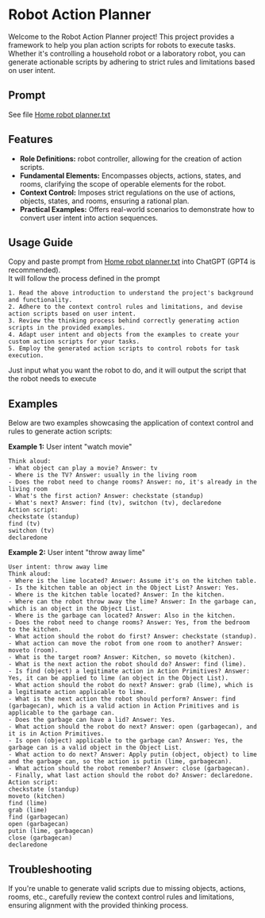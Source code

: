 # Robot Action Planner

Welcome to the Robot Action Planner project! This project provides a framework to help you plan action scripts for robots to execute tasks. Whether it's controlling a household robot or a laboratory robot, you can generate actionable scripts by adhering to strict rules and limitations based on user intent.

## Prompt
See file [Home robot planner.txt](#)

## Features

- **Role Definitions:** robot controller, allowing for the creation of action scripts.
- **Fundamental Elements:** Encompasses objects, actions, states, and rooms, clarifying the scope of operable elements for the robot.
- **Context Control:** Imposes strict regulations on the use of actions, objects, states, and rooms, ensuring a rational plan.
- **Practical Examples:** Offers real-world scenarios to demonstrate how to convert user intent into action sequences.

## Usage Guide
Copy and paste prompt from [Home robot planner.txt](#) into ChatGPT (GPT4 is recommended). <br>
It will follow the process defined in the prompt
```plaintext
1. Read the above introduction to understand the project's background and functionality.
2. Adhere to the context control rules and limitations, and devise action scripts based on user intent.
3. Review the thinking process behind correctly generating action scripts in the provided examples.
4. Adapt user intent and objects from the examples to create your custom action scripts for your tasks.
5. Employ the generated action scripts to control robots for task execution.
```
Just input what you want the robot to do, and it will output the script that the robot needs to execute
## Examples

Below are two examples showcasing the application of context control and rules to generate action scripts:

**Example 1:** User intent "watch movie"

```plaintext
Think aloud:
- What object can play a movie? Answer: tv
- Where is the TV? Answer: usually in the living room
- Does the robot need to change rooms? Answer: no, it's already in the living room
- What's the first action? Answer: checkstate (standup)
- What's next? Answer: find (tv), switchon (tv), declaredone
Action script:
checkstate (standup)
find (tv)
switchon (tv)
declaredone
```

**Example 2:** User intent "throw away lime"
```plaintext
User intent: throw away lime
Think aloud:
- Where is the lime located? Answer: Assume it's on the kitchen table.
- Is the kitchen table an object in the Object List? Answer: Yes.
- Where is the kitchen table located? Answer: In the kitchen.
- Where can the robot throw away the lime? Answer: In the garbage can, which is an object in the Object List.
- Where is the garbage can located? Answer: Also in the kitchen.
- Does the robot need to change rooms? Answer: Yes, from the bedroom to the kitchen.
- What action should the robot do first? Answer: checkstate (standup).
- What action can move the robot from one room to another? Answer: moveto (room).
- What is the target room? Answer: Kitchen, so moveto (kitchen).
- What is the next action the robot should do? Answer: find (lime).
- Is find (object) a legitimate action in Action Primitives? Answer: Yes, it can be applied to lime (an object in the Object List).
- What action should the robot do next? Answer: grab (lime), which is a legitimate action applicable to lime.
- What is the next action the robot should perform? Answer: find (garbagecan), which is a valid action in Action Primitives and is applicable to the garbage can.
- Does the garbage can have a lid? Answer: Yes.
- What action should the robot do next? Answer: open (garbagecan), and it is in Action Primitives.
- Is open (object) applicable to the garbage can? Answer: Yes, the garbage can is a valid object in the Object List.
- What action to do next? Answer: Apply putin (object, object) to lime and the garbage can, so the action is putin (lime, garbagecan).
- What action should the robot remember? Answer: close (garbagecan).
- Finally, what last action should the robot do? Answer: declaredone.
Action script:
checkstate (standup)
moveto (kitchen)
find (lime)
grab (lime)
find (garbagecan)
open (garbagecan)
putin (lime, garbagecan)
close (garbagecan)
declaredone
```

## Troubleshooting

If you're unable to generate valid scripts due to missing objects, actions, rooms, etc., carefully review the context control rules and limitations, ensuring alignment with the provided thinking process.

